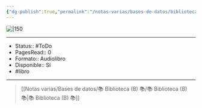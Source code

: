 ```yaml
---
{"dg-publish":true,"permalink":"/notas-varias/bases-de-datos/biblioteca-b/b-fluir-una-psicologia-de-la-felicidad/"}
---
```



![|150](http://books.google.com/books/content?id=PvWbDwAAQBAJ&printsec=frontcover&img=1&zoom=1&edge=curl&source=gbs_api)

---

- Status:: #ToDo 
- PagesRead:: 0 
- Formato:: Audiolibro
- Disponible:: Sí
- #libro 

---

> [[Notas varias/Bases de datos/📚 Biblioteca (B) 📚/📚 Biblioteca (B) 📚\|📚 Biblioteca (B) 📚]]